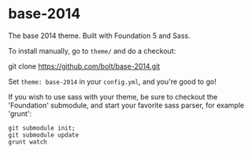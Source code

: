 base-2014
=========

The base 2014 theme. Built with Foundation 5 and Sass.

To install manually, go to `theme/` and do a checkout: 

  git clone https://github.com/bolt/base-2014.git

Set `theme: base-2014` in your `config.yml`, and you're good to go! 

If you wish to use sass with your theme, be sure to checkout the 'Foundation' submodule, and start your favorite sass parser, for example 'grunt':

```
git submodule init; 
git submodule update
grunt watch
```
  
